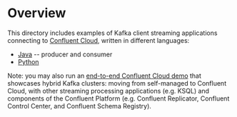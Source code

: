 # Overview

This directory includes examples of Kafka client streaming applications connecting to [Confluent Cloud](https://www.confluent.io/confluent-cloud/), written in different languages:

* [Java](java/) -- producer and consumer
* [Python](python/)

Note: you may also run an [end-to-end Confluent Cloud demo](https://docs.confluent.io/current/tutorials/examples/ccloud/docs/index.html) that showcases hybrid Kafka clusters: moving from self-managed to Confluent Cloud, with other streaming processing applications (e.g. KSQL) and components of the Confluent Platform (e.g. Confluent Replicator, Confluent Control Center, and Confluent Schema Registry).
